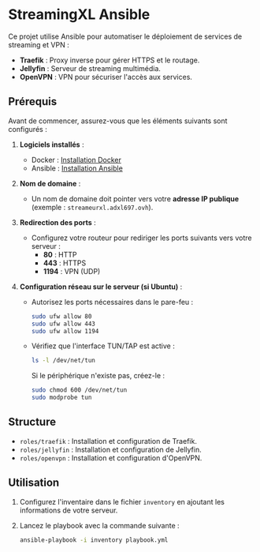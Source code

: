 # StreamingXL Ansible

Ce projet utilise Ansible pour automatiser le déploiement de services de streaming et VPN :
- **Traefik** : Proxy inverse pour gérer HTTPS et le routage.
- **Jellyfin** : Serveur de streaming multimédia.
- **OpenVPN** : VPN pour sécuriser l'accès aux services.

## Prérequis

Avant de commencer, assurez-vous que les éléments suivants sont configurés :

1. **Logiciels installés** :
   - Docker : [Installation Docker](https://docs.docker.com/get-docker/)
   - Ansible : [Installation Ansible](https://docs.ansible.com/ansible/latest/installation_guide/intro_installation.html)

2. **Nom de domaine** :
   - Un nom de domaine doit pointer vers votre **adresse IP publique** (exemple : `streameurxl.adxl697.ovh`).

3. **Redirection des ports** :
   - Configurez votre routeur pour rediriger les ports suivants vers votre serveur :
     - **80** : HTTP
     - **443** : HTTPS
     - **1194** : VPN (UDP)

4. **Configuration réseau sur le serveur (si Ubuntu)** :
   - Autorisez les ports nécessaires dans le pare-feu :
     ```bash
     sudo ufw allow 80
     sudo ufw allow 443
     sudo ufw allow 1194
     ```
   - Vérifiez que l'interface TUN/TAP est active :
     ```bash
     ls -l /dev/net/tun
     ```
     Si le périphérique n'existe pas, créez-le :
     ```bash
     sudo chmod 600 /dev/net/tun
     sudo modprobe tun
     ```

## Structure

- `roles/traefik` : Installation et configuration de Traefik.
- `roles/jellyfin` : Installation et configuration de Jellyfin.
- `roles/openvpn` : Installation et configuration d'OpenVPN.

## Utilisation

1. Configurez l'inventaire dans le fichier `inventory` en ajoutant les informations de votre serveur.

2. Lancez le playbook avec la commande suivante :
   ```bash
   ansible-playbook -i inventory playbook.yml
